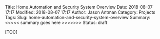 Title: Home Automation and Security System Overview
Date: 2018-08-07 17:17
Modified: 2018-08-07 17:17
Author: Jason Antman
Category: Projects
Tags:
Slug: home-automation-and-security-system-overview
Summary: <<<<< summary goes here >>>>>>>
Status: draft

<!--- remove this next line to disable Table of Contents -->
[TOC]
